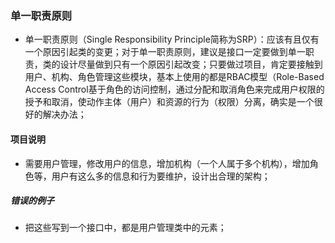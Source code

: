 ### 单一职责原则
+ 单一职责原则（Single Responsibility Principle简称为SRP）：应该有且仅有一个原因引起类的变更；对于单一职责原则，建议是接口一定要做到单一职责，类的设计尽量做到只有一个原因引起改变；只要做过项目，肯定要接触到用户、机构、角色管理这些模块，基本上使用的都是RBAC模型（Role-Based Access Control基于角色的访问控制，通过分配和取消角色来完成用户权限的授予和取消，使动作主体（用户）和资源的行为（权限）分离，确实是一个很好的解决办法；
#### 项目说明
+ 需要用户管理，修改用户的信息，增加机构（一个人属于多个机构），增加角色等，用户有这么多的信息和行为要维护，设计出合理的架构；
##### 错误的例子
+ 把这些写到一个接口中，都是用户管理类中的元素；
